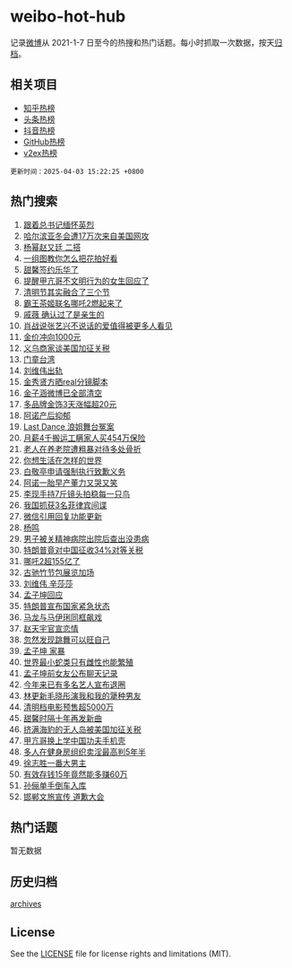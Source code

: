 # weibo-hot-hub

记录[微博](https://www.weibo.com)从 2021-1-7 日至今的热搜和热门话题。每小时抓取一次数据，按天[归档](archives)。

## 相关项目

- [知乎热榜](https://github.com/snaildev/zhihu-hot-hub)
- [头条热榜](https://github.com/snaildev/toutiao-hot-hub)
- [抖音热榜](https://github.com/snaildev/douyin-hot-hub)
- [GitHub热榜](https://github.com/snaildev/github-hot-hub)
- [v2ex热榜](https://github.com/snaildev/v2ex-hot-hub)


`更新时间：2025-04-03 15:22:25 +0800`

## 热门搜索

1. [跟着总书记缅怀英烈](https://m.weibo.cn/search?containerid=100103type%3D1%26t%3D10%26q%3D%23%E8%B7%9F%E7%9D%80%E6%80%BB%E4%B9%A6%E8%AE%B0%E7%BC%85%E6%80%80%E8%8B%B1%E7%83%88%23&stream_entry_id=51&isnewpage=1&extparam=seat%3D1%26dgr%3D0%26filter_type%3Drealtimehot%26stream_entry_id%3D51%26c_type%3D51%26pos%3D0%26cate%3D10103%26q%3D%2523%25E8%25B7%259F%25E7%259D%2580%25E6%2580%25BB%25E4%25B9%25A6%25E8%25AE%25B0%25E7%25BC%2585%25E6%2580%2580%25E8%258B%25B1%25E7%2583%2588%2523%26display_time%3D1743664943%26pre_seqid%3D174366494376791816639151)
1. [哈尔滨亚冬会遭17万次来自美国网攻](https://m.weibo.cn/search?containerid=100103type%3D1%26t%3D10%26q%3D%23%E5%93%88%E5%B0%94%E6%BB%A8%E4%BA%9A%E5%86%AC%E4%BC%9A%E9%81%AD17%E4%B8%87%E6%AC%A1%E6%9D%A5%E8%87%AA%E7%BE%8E%E5%9B%BD%E7%BD%91%E6%94%BB%23&stream_entry_id=31&isnewpage=1&extparam=seat%3D1%26filter_type%3Drealtimehot%26lcate%3D5001%26c_type%3D31%26pos%3D0%26cate%3D5001%26q%3D%2523%25E5%2593%2588%25E5%25B0%2594%25E6%25BB%25A8%25E4%25BA%259A%25E5%2586%25AC%25E4%25BC%259A%25E9%2581%25AD17%25E4%25B8%2587%25E6%25AC%25A1%25E6%259D%25A5%25E8%2587%25AA%25E7%25BE%258E%25E5%259B%25BD%25E7%25BD%2591%25E6%2594%25BB%2523%26dgr%3D0%26stream_entry_id%3D31%26flag%3D0%26band_rank%3D1%26realpos%3D1%26display_time%3D1743664943%26pre_seqid%3D174366494376791816639151)
1. [杨幂赵又廷 二搭](https://m.weibo.cn/search?containerid=100103type%3D1%26t%3D10%26q%3D%E6%9D%A8%E5%B9%82%E8%B5%B5%E5%8F%88%E5%BB%B7+%E4%BA%8C%E6%90%AD&stream_entry_id=31&isnewpage=1&extparam=seat%3D1%26filter_type%3Drealtimehot%26lcate%3D5001%26c_type%3D31%26pos%3D1%26cate%3D5001%26q%3D%25E6%259D%25A8%25E5%25B9%2582%25E8%25B5%25B5%25E5%258F%2588%25E5%25BB%25B7%2520%25E4%25BA%258C%25E6%2590%25AD%26dgr%3D0%26stream_entry_id%3D31%26flag%3D1%26band_rank%3D2%26realpos%3D2%26display_time%3D1743664943%26pre_seqid%3D174366494376791816639151)
1. [一组图教你怎么把花拍好看](https://m.weibo.cn/search?containerid=100103type%3D1%26t%3D10%26q%3D%23%E4%B8%80%E7%BB%84%E5%9B%BE%E6%95%99%E4%BD%A0%E6%80%8E%E4%B9%88%E6%8A%8A%E8%8A%B1%E6%8B%8D%E5%A5%BD%E7%9C%8B%23&stream_entry_id=31&isnewpage=1&extparam=seat%3D1%26filter_type%3Drealtimehot%26lcate%3D5001%26c_type%3D31%26pos%3D2%26cate%3D5001%26q%3D%2523%25E4%25B8%2580%25E7%25BB%2584%25E5%259B%25BE%25E6%2595%2599%25E4%25BD%25A0%25E6%2580%258E%25E4%25B9%2588%25E6%258A%258A%25E8%258A%25B1%25E6%258B%258D%25E5%25A5%25BD%25E7%259C%258B%2523%26dgr%3D0%26stream_entry_id%3D31%26flag%3D0%26band_rank%3D3%26realpos%3D3%26display_time%3D1743664943%26pre_seqid%3D174366494376791816639151)
1. [甜馨签约乐华了](https://m.weibo.cn/search?containerid=100103type%3D1%26t%3D10%26q%3D%23%E7%94%9C%E9%A6%A8%E7%AD%BE%E7%BA%A6%E4%B9%90%E5%8D%8E%E4%BA%86%23&stream_entry_id=31&isnewpage=1&extparam=seat%3D1%26filter_type%3Drealtimehot%26lcate%3D5001%26c_type%3D31%26pos%3D3%26cate%3D5001%26q%3D%2523%25E7%2594%259C%25E9%25A6%25A8%25E7%25AD%25BE%25E7%25BA%25A6%25E4%25B9%2590%25E5%258D%258E%25E4%25BA%2586%2523%26dgr%3D0%26stream_entry_id%3D31%26flag%3D1%26band_rank%3D4%26realpos%3D4%26display_time%3D1743664943%26pre_seqid%3D174366494376791816639151)
1. [提醒甲亢哥不文明行为的女生回应了](https://m.weibo.cn/search?containerid=100103type%3D1%26t%3D10%26q%3D%23%E6%8F%90%E9%86%92%E7%94%B2%E4%BA%A2%E5%93%A5%E4%B8%8D%E6%96%87%E6%98%8E%E8%A1%8C%E4%B8%BA%E7%9A%84%E5%A5%B3%E7%94%9F%E5%9B%9E%E5%BA%94%E4%BA%86%23&stream_entry_id=31&isnewpage=1&extparam=seat%3D1%26filter_type%3Drealtimehot%26lcate%3D5001%26c_type%3D31%26pos%3D4%26cate%3D5001%26q%3D%2523%25E6%258F%2590%25E9%2586%2592%25E7%2594%25B2%25E4%25BA%25A2%25E5%2593%25A5%25E4%25B8%258D%25E6%2596%2587%25E6%2598%258E%25E8%25A1%258C%25E4%25B8%25BA%25E7%259A%2584%25E5%25A5%25B3%25E7%2594%259F%25E5%259B%259E%25E5%25BA%2594%25E4%25BA%2586%2523%26dgr%3D0%26stream_entry_id%3D31%26flag%3D2%26band_rank%3D5%26realpos%3D5%26display_time%3D1743664943%26pre_seqid%3D174366494376791816639151)
1. [清明节其实融合了三个节](https://m.weibo.cn/search?containerid=100103type%3D1%26t%3D10%26q%3D%23%E6%B8%85%E6%98%8E%E8%8A%82%E5%85%B6%E5%AE%9E%E8%9E%8D%E5%90%88%E4%BA%86%E4%B8%89%E4%B8%AA%E8%8A%82%23&stream_entry_id=31&isnewpage=1&extparam=seat%3D1%26filter_type%3Drealtimehot%26lcate%3D5001%26c_type%3D31%26pos%3D5%26cate%3D5001%26q%3D%2523%25E6%25B8%2585%25E6%2598%258E%25E8%258A%2582%25E5%2585%25B6%25E5%25AE%259E%25E8%259E%258D%25E5%2590%2588%25E4%25BA%2586%25E4%25B8%2589%25E4%25B8%25AA%25E8%258A%2582%2523%26dgr%3D0%26stream_entry_id%3D31%26flag%3D1%26band_rank%3D6%26realpos%3D6%26display_time%3D1743664943%26pre_seqid%3D174366494376791816639151)
1. [霸王茶姬联名哪吒2燃起来了](https://m.weibo.cn/search?containerid=100103type%3D1%26t%3D10%26q%3D%23%E9%9C%B8%E7%8E%8B%E8%8C%B6%E5%A7%AC%E8%81%94%E5%90%8D%E5%93%AA%E5%90%922%E7%87%83%E8%B5%B7%E6%9D%A5%E4%BA%86%23&stream_entry_id=31&isnewpage=1&extparam=seat%3D1%26filter_type%3Drealtimehot%26lcate%3D5001%26c_type%3D31%26pos%3D6%26cate%3D5001%26q%3D%2523%25E9%259C%25B8%25E7%258E%258B%25E8%258C%25B6%25E5%25A7%25AC%25E8%2581%2594%25E5%2590%258D%25E5%2593%25AA%25E5%2590%25922%25E7%2587%2583%25E8%25B5%25B7%25E6%259D%25A5%25E4%25BA%2586%2523%26dgr%3D0%26adid%3D281941%26is_ad_pos%3D1%26stream_entry_id%3D31%26topic_ad%3D1%26band_rank%3D7%26display_time%3D1743664943%26pre_seqid%3D174366494376791816639151)
1. [戚薇 确认过了是亲生的](https://m.weibo.cn/search?containerid=100103type%3D1%26t%3D10%26q%3D%E6%88%9A%E8%96%87+%E7%A1%AE%E8%AE%A4%E8%BF%87%E4%BA%86%E6%98%AF%E4%BA%B2%E7%94%9F%E7%9A%84&stream_entry_id=31&isnewpage=1&extparam=seat%3D1%26filter_type%3Drealtimehot%26lcate%3D5001%26c_type%3D31%26pos%3D7%26cate%3D5001%26q%3D%25E6%2588%259A%25E8%2596%2587%2520%25E7%25A1%25AE%25E8%25AE%25A4%25E8%25BF%2587%25E4%25BA%2586%25E6%2598%25AF%25E4%25BA%25B2%25E7%2594%259F%25E7%259A%2584%26dgr%3D0%26stream_entry_id%3D31%26flag%3D1%26band_rank%3D7%26realpos%3D7%26display_time%3D1743664943%26pre_seqid%3D174366494376791816639151)
1. [肖战说张艺兴不说话的爱值得被更多人看见](https://m.weibo.cn/search?containerid=100103type%3D1%26t%3D10%26q%3D%23%E8%82%96%E6%88%98%E8%AF%B4%E5%BC%A0%E8%89%BA%E5%85%B4%E4%B8%8D%E8%AF%B4%E8%AF%9D%E7%9A%84%E7%88%B1%E5%80%BC%E5%BE%97%E8%A2%AB%E6%9B%B4%E5%A4%9A%E4%BA%BA%E7%9C%8B%E8%A7%81%23&stream_entry_id=31&isnewpage=1&extparam=seat%3D1%26filter_type%3Drealtimehot%26lcate%3D5001%26c_type%3D31%26pos%3D8%26cate%3D5001%26q%3D%2523%25E8%2582%2596%25E6%2588%2598%25E8%25AF%25B4%25E5%25BC%25A0%25E8%2589%25BA%25E5%2585%25B4%25E4%25B8%258D%25E8%25AF%25B4%25E8%25AF%259D%25E7%259A%2584%25E7%2588%25B1%25E5%2580%25BC%25E5%25BE%2597%25E8%25A2%25AB%25E6%259B%25B4%25E5%25A4%259A%25E4%25BA%25BA%25E7%259C%258B%25E8%25A7%2581%2523%26dgr%3D0%26stream_entry_id%3D31%26flag%3D16%26band_rank%3D8%26realpos%3D8%26display_time%3D1743664943%26pre_seqid%3D174366494376791816639151)
1. [金价冲向1000元](https://m.weibo.cn/search?containerid=100103type%3D1%26t%3D10%26q%3D%E9%87%91%E4%BB%B7%E5%86%B2%E5%90%911000%E5%85%83&stream_entry_id=31&isnewpage=1&extparam=seat%3D1%26filter_type%3Drealtimehot%26lcate%3D5001%26c_type%3D31%26pos%3D9%26cate%3D5001%26q%3D%25E9%2587%2591%25E4%25BB%25B7%25E5%2586%25B2%25E5%2590%25911000%25E5%2585%2583%26dgr%3D0%26stream_entry_id%3D31%26flag%3D2%26band_rank%3D9%26realpos%3D9%26display_time%3D1743664943%26pre_seqid%3D174366494376791816639151)
1. [义乌商家谈美国加征关税](https://m.weibo.cn/search?containerid=100103type%3D1%26t%3D10%26q%3D%23%E4%B9%89%E4%B9%8C%E5%95%86%E5%AE%B6%E8%B0%88%E7%BE%8E%E5%9B%BD%E5%8A%A0%E5%BE%81%E5%85%B3%E7%A8%8E%23&stream_entry_id=31&isnewpage=1&extparam=seat%3D1%26filter_type%3Drealtimehot%26lcate%3D5001%26c_type%3D31%26pos%3D10%26cate%3D5001%26q%3D%2523%25E4%25B9%2589%25E4%25B9%258C%25E5%2595%2586%25E5%25AE%25B6%25E8%25B0%2588%25E7%25BE%258E%25E5%259B%25BD%25E5%258A%25A0%25E5%25BE%2581%25E5%2585%25B3%25E7%25A8%258E%2523%26dgr%3D0%26stream_entry_id%3D31%26flag%3D1%26band_rank%3D10%26realpos%3D10%26display_time%3D1743664943%26pre_seqid%3D174366494376791816639151)
1. [门童台湾](https://m.weibo.cn/search?containerid=100103type%3D1%26t%3D10%26q%3D%E9%97%A8%E7%AB%A5%E5%8F%B0%E6%B9%BE&stream_entry_id=31&isnewpage=1&extparam=seat%3D1%26filter_type%3Drealtimehot%26lcate%3D5001%26c_type%3D31%26pos%3D11%26cate%3D5001%26q%3D%25E9%2597%25A8%25E7%25AB%25A5%25E5%258F%25B0%25E6%25B9%25BE%26dgr%3D0%26stream_entry_id%3D31%26flag%3D2%26band_rank%3D11%26realpos%3D11%26display_time%3D1743664943%26pre_seqid%3D174366494376791816639151)
1. [刘维伟出轨](https://m.weibo.cn/search?containerid=100103type%3D1%26t%3D10%26q%3D%23%E5%88%98%E7%BB%B4%E4%BC%9F%E5%87%BA%E8%BD%A8%23&stream_entry_id=31&isnewpage=1&extparam=seat%3D1%26filter_type%3Drealtimehot%26lcate%3D5001%26c_type%3D31%26pos%3D12%26cate%3D5001%26q%3D%2523%25E5%2588%2598%25E7%25BB%25B4%25E4%25BC%259F%25E5%2587%25BA%25E8%25BD%25A8%2523%26dgr%3D0%26stream_entry_id%3D31%26flag%3D2%26band_rank%3D12%26realpos%3D12%26display_time%3D1743664943%26pre_seqid%3D174366494376791816639151)
1. [金秀贤方晒real分镜脚本](https://m.weibo.cn/search?containerid=100103type%3D1%26t%3D10%26q%3D%23%E9%87%91%E7%A7%80%E8%B4%A4%E6%96%B9%E6%99%92real%E5%88%86%E9%95%9C%E8%84%9A%E6%9C%AC%23&stream_entry_id=31&isnewpage=1&extparam=seat%3D1%26filter_type%3Drealtimehot%26lcate%3D5001%26c_type%3D31%26pos%3D13%26cate%3D5001%26q%3D%2523%25E9%2587%2591%25E7%25A7%2580%25E8%25B4%25A4%25E6%2596%25B9%25E6%2599%2592real%25E5%2588%2586%25E9%2595%259C%25E8%2584%259A%25E6%259C%25AC%2523%26dgr%3D0%26stream_entry_id%3D31%26flag%3D2%26band_rank%3D13%26realpos%3D13%26display_time%3D1743664943%26pre_seqid%3D174366494376791816639151)
1. [金子涵微博已全部清空](https://m.weibo.cn/search?containerid=100103type%3D1%26t%3D10%26q%3D%23%E9%87%91%E5%AD%90%E6%B6%B5%E5%BE%AE%E5%8D%9A%E5%B7%B2%E5%85%A8%E9%83%A8%E6%B8%85%E7%A9%BA%23&stream_entry_id=31&isnewpage=1&extparam=seat%3D1%26filter_type%3Drealtimehot%26lcate%3D5001%26c_type%3D31%26pos%3D14%26cate%3D5001%26q%3D%2523%25E9%2587%2591%25E5%25AD%2590%25E6%25B6%25B5%25E5%25BE%25AE%25E5%258D%259A%25E5%25B7%25B2%25E5%2585%25A8%25E9%2583%25A8%25E6%25B8%2585%25E7%25A9%25BA%2523%26dgr%3D0%26stream_entry_id%3D31%26flag%3D2%26band_rank%3D14%26realpos%3D14%26display_time%3D1743664943%26pre_seqid%3D174366494376791816639151)
1. [多品牌金饰3天涨幅超20元](https://m.weibo.cn/search?containerid=100103type%3D1%26t%3D10%26q%3D%23%E5%A4%9A%E5%93%81%E7%89%8C%E9%87%91%E9%A5%B03%E5%A4%A9%E6%B6%A8%E5%B9%85%E8%B6%8520%E5%85%83%23&stream_entry_id=31&isnewpage=1&extparam=seat%3D1%26filter_type%3Drealtimehot%26lcate%3D5001%26c_type%3D31%26pos%3D15%26cate%3D5001%26q%3D%2523%25E5%25A4%259A%25E5%2593%2581%25E7%2589%258C%25E9%2587%2591%25E9%25A5%25B03%25E5%25A4%25A9%25E6%25B6%25A8%25E5%25B9%2585%25E8%25B6%258520%25E5%2585%2583%2523%26dgr%3D0%26stream_entry_id%3D31%26flag%3D1%26band_rank%3D15%26realpos%3D15%26display_time%3D1743664943%26pre_seqid%3D174366494376791816639151)
1. [阿诺产后抑郁](https://m.weibo.cn/search?containerid=100103type%3D1%26t%3D10%26q%3D%E9%98%BF%E8%AF%BA%E4%BA%A7%E5%90%8E%E6%8A%91%E9%83%81&stream_entry_id=31&isnewpage=1&extparam=seat%3D1%26filter_type%3Drealtimehot%26lcate%3D5001%26c_type%3D31%26pos%3D16%26cate%3D5001%26q%3D%25E9%2598%25BF%25E8%25AF%25BA%25E4%25BA%25A7%25E5%2590%258E%25E6%258A%2591%25E9%2583%2581%26dgr%3D0%26stream_entry_id%3D31%26flag%3D1%26band_rank%3D16%26realpos%3D16%26display_time%3D1743664943%26pre_seqid%3D174366494376791816639151)
1. [Last Dance 浪姐舞台冤案](https://m.weibo.cn/search?containerid=100103type%3D1%26t%3D10%26q%3DLast+Dance+%E6%B5%AA%E5%A7%90%E8%88%9E%E5%8F%B0%E5%86%A4%E6%A1%88&stream_entry_id=31&isnewpage=1&extparam=seat%3D1%26filter_type%3Drealtimehot%26lcate%3D5001%26c_type%3D31%26pos%3D17%26cate%3D5001%26q%3DLast%2520Dance%2520%25E6%25B5%25AA%25E5%25A7%2590%25E8%2588%259E%25E5%258F%25B0%25E5%2586%25A4%25E6%25A1%2588%26dgr%3D0%26stream_entry_id%3D31%26flag%3D1%26band_rank%3D17%26realpos%3D17%26display_time%3D1743664943%26pre_seqid%3D174366494376791816639151)
1. [月薪4千搬运工瞒家人买454万保险](https://m.weibo.cn/search?containerid=100103type%3D1%26t%3D10%26q%3D%23%E6%9C%88%E8%96%AA4%E5%8D%83%E6%90%AC%E8%BF%90%E5%B7%A5%E7%9E%92%E5%AE%B6%E4%BA%BA%E4%B9%B0454%E4%B8%87%E4%BF%9D%E9%99%A9%23&stream_entry_id=31&isnewpage=1&extparam=seat%3D1%26filter_type%3Drealtimehot%26lcate%3D5001%26c_type%3D31%26pos%3D18%26cate%3D5001%26q%3D%2523%25E6%259C%2588%25E8%2596%25AA4%25E5%258D%2583%25E6%2590%25AC%25E8%25BF%2590%25E5%25B7%25A5%25E7%259E%2592%25E5%25AE%25B6%25E4%25BA%25BA%25E4%25B9%25B0454%25E4%25B8%2587%25E4%25BF%259D%25E9%2599%25A9%2523%26dgr%3D0%26stream_entry_id%3D31%26flag%3D1%26band_rank%3D18%26realpos%3D18%26display_time%3D1743664943%26pre_seqid%3D174366494376791816639151)
1. [老人在养老院遭粗暴对待多处骨折](https://m.weibo.cn/search?containerid=100103type%3D1%26t%3D10%26q%3D%23%E8%80%81%E4%BA%BA%E5%9C%A8%E5%85%BB%E8%80%81%E9%99%A2%E9%81%AD%E7%B2%97%E6%9A%B4%E5%AF%B9%E5%BE%85%E5%A4%9A%E5%A4%84%E9%AA%A8%E6%8A%98%23&stream_entry_id=31&isnewpage=1&extparam=seat%3D1%26filter_type%3Drealtimehot%26lcate%3D5001%26c_type%3D31%26pos%3D19%26cate%3D5001%26q%3D%2523%25E8%2580%2581%25E4%25BA%25BA%25E5%259C%25A8%25E5%2585%25BB%25E8%2580%2581%25E9%2599%25A2%25E9%2581%25AD%25E7%25B2%2597%25E6%259A%25B4%25E5%25AF%25B9%25E5%25BE%2585%25E5%25A4%259A%25E5%25A4%2584%25E9%25AA%25A8%25E6%258A%2598%2523%26dgr%3D0%26stream_entry_id%3D31%26flag%3D1%26band_rank%3D19%26realpos%3D19%26display_time%3D1743664943%26pre_seqid%3D174366494376791816639151)
1. [你想生活在怎样的世界](https://m.weibo.cn/search?containerid=100103type%3D1%26t%3D10%26q%3D%23%E4%BD%A0%E6%83%B3%E7%94%9F%E6%B4%BB%E5%9C%A8%E6%80%8E%E6%A0%B7%E7%9A%84%E4%B8%96%E7%95%8C%23&stream_entry_id=31&isnewpage=1&extparam=seat%3D1%26filter_type%3Drealtimehot%26lcate%3D5001%26c_type%3D31%26pos%3D20%26cate%3D5001%26q%3D%2523%25E4%25BD%25A0%25E6%2583%25B3%25E7%2594%259F%25E6%25B4%25BB%25E5%259C%25A8%25E6%2580%258E%25E6%25A0%25B7%25E7%259A%2584%25E4%25B8%2596%25E7%2595%258C%2523%26dgr%3D0%26stream_entry_id%3D31%26flag%3D1%26band_rank%3D20%26realpos%3D20%26display_time%3D1743664943%26pre_seqid%3D174366494376791816639151)
1. [白敬亭申请强制执行致歉义务](https://m.weibo.cn/search?containerid=100103type%3D1%26t%3D10%26q%3D%23%E7%99%BD%E6%95%AC%E4%BA%AD%E7%94%B3%E8%AF%B7%E5%BC%BA%E5%88%B6%E6%89%A7%E8%A1%8C%E8%87%B4%E6%AD%89%E4%B9%89%E5%8A%A1%23&stream_entry_id=31&isnewpage=1&extparam=seat%3D1%26filter_type%3Drealtimehot%26lcate%3D5001%26c_type%3D31%26pos%3D21%26cate%3D5001%26q%3D%2523%25E7%2599%25BD%25E6%2595%25AC%25E4%25BA%25AD%25E7%2594%25B3%25E8%25AF%25B7%25E5%25BC%25BA%25E5%2588%25B6%25E6%2589%25A7%25E8%25A1%258C%25E8%2587%25B4%25E6%25AD%2589%25E4%25B9%2589%25E5%258A%25A1%2523%26dgr%3D0%26stream_entry_id%3D31%26flag%3D2%26band_rank%3D21%26realpos%3D21%26display_time%3D1743664943%26pre_seqid%3D174366494376791816639151)
1. [阿诺一胎早产董力又哭又笑](https://m.weibo.cn/search?containerid=100103type%3D1%26t%3D10%26q%3D%E9%98%BF%E8%AF%BA%E4%B8%80%E8%83%8E%E6%97%A9%E4%BA%A7%E8%91%A3%E5%8A%9B%E5%8F%88%E5%93%AD%E5%8F%88%E7%AC%91&stream_entry_id=31&isnewpage=1&extparam=seat%3D1%26filter_type%3Drealtimehot%26lcate%3D5001%26c_type%3D31%26pos%3D22%26cate%3D5001%26q%3D%25E9%2598%25BF%25E8%25AF%25BA%25E4%25B8%2580%25E8%2583%258E%25E6%2597%25A9%25E4%25BA%25A7%25E8%2591%25A3%25E5%258A%259B%25E5%258F%2588%25E5%2593%25AD%25E5%258F%2588%25E7%25AC%2591%26dgr%3D0%26stream_entry_id%3D31%26flag%3D1%26band_rank%3D22%26realpos%3D22%26display_time%3D1743664943%26pre_seqid%3D174366494376791816639151)
1. [李现手持7斤镜头拍稳每一只鸟](https://m.weibo.cn/search?containerid=100103type%3D1%26t%3D10%26q%3D%E6%9D%8E%E7%8E%B0%E6%89%8B%E6%8C%817%E6%96%A4%E9%95%9C%E5%A4%B4%E6%8B%8D%E7%A8%B3%E6%AF%8F%E4%B8%80%E5%8F%AA%E9%B8%9F&stream_entry_id=31&isnewpage=1&extparam=seat%3D1%26filter_type%3Drealtimehot%26lcate%3D5001%26c_type%3D31%26pos%3D23%26cate%3D5001%26q%3D%25E6%259D%258E%25E7%258E%25B0%25E6%2589%258B%25E6%258C%25817%25E6%2596%25A4%25E9%2595%259C%25E5%25A4%25B4%25E6%258B%258D%25E7%25A8%25B3%25E6%25AF%258F%25E4%25B8%2580%25E5%258F%25AA%25E9%25B8%259F%26dgr%3D0%26stream_entry_id%3D31%26flag%3D0%26band_rank%3D23%26realpos%3D23%26display_time%3D1743664943%26pre_seqid%3D174366494376791816639151)
1. [我国抓获3名菲律宾间谍](https://m.weibo.cn/search?containerid=100103type%3D1%26t%3D10%26q%3D%23%E6%88%91%E5%9B%BD%E6%8A%93%E8%8E%B73%E5%90%8D%E8%8F%B2%E5%BE%8B%E5%AE%BE%E9%97%B4%E8%B0%8D%23&stream_entry_id=31&isnewpage=1&extparam=seat%3D1%26filter_type%3Drealtimehot%26lcate%3D5001%26c_type%3D31%26pos%3D24%26cate%3D5001%26q%3D%2523%25E6%2588%2591%25E5%259B%25BD%25E6%258A%2593%25E8%258E%25B73%25E5%2590%258D%25E8%258F%25B2%25E5%25BE%258B%25E5%25AE%25BE%25E9%2597%25B4%25E8%25B0%258D%2523%26dgr%3D0%26stream_entry_id%3D31%26flag%3D0%26band_rank%3D24%26realpos%3D24%26display_time%3D1743664943%26pre_seqid%3D174366494376791816639151)
1. [微信引用回复功能更新](https://m.weibo.cn/search?containerid=100103type%3D1%26t%3D10%26q%3D%23%E5%BE%AE%E4%BF%A1%E5%BC%95%E7%94%A8%E5%9B%9E%E5%A4%8D%E5%8A%9F%E8%83%BD%E6%9B%B4%E6%96%B0%23&stream_entry_id=31&isnewpage=1&extparam=seat%3D1%26filter_type%3Drealtimehot%26lcate%3D5001%26c_type%3D31%26pos%3D25%26cate%3D5001%26q%3D%2523%25E5%25BE%25AE%25E4%25BF%25A1%25E5%25BC%2595%25E7%2594%25A8%25E5%259B%259E%25E5%25A4%258D%25E5%258A%259F%25E8%2583%25BD%25E6%259B%25B4%25E6%2596%25B0%2523%26dgr%3D0%26stream_entry_id%3D31%26flag%3D0%26band_rank%3D25%26realpos%3D25%26display_time%3D1743664943%26pre_seqid%3D174366494376791816639151)
1. [杨鸣](https://m.weibo.cn/search?containerid=100103type%3D1%26t%3D10%26q%3D%E6%9D%A8%E9%B8%A3&stream_entry_id=31&isnewpage=1&extparam=seat%3D1%26filter_type%3Drealtimehot%26lcate%3D5001%26c_type%3D31%26pos%3D26%26cate%3D5001%26q%3D%25E6%259D%25A8%25E9%25B8%25A3%26dgr%3D0%26stream_entry_id%3D31%26flag%3D0%26band_rank%3D26%26realpos%3D26%26display_time%3D1743664943%26pre_seqid%3D174366494376791816639151)
1. [男子被关精神病院出院后查出没患病](https://m.weibo.cn/search?containerid=100103type%3D1%26t%3D10%26q%3D%23%E7%94%B7%E5%AD%90%E8%A2%AB%E5%85%B3%E7%B2%BE%E7%A5%9E%E7%97%85%E9%99%A2%E5%87%BA%E9%99%A2%E5%90%8E%E6%9F%A5%E5%87%BA%E6%B2%A1%E6%82%A3%E7%97%85%23&stream_entry_id=31&isnewpage=1&extparam=seat%3D1%26filter_type%3Drealtimehot%26lcate%3D5001%26c_type%3D31%26pos%3D27%26cate%3D5001%26q%3D%2523%25E7%2594%25B7%25E5%25AD%2590%25E8%25A2%25AB%25E5%2585%25B3%25E7%25B2%25BE%25E7%25A5%259E%25E7%2597%2585%25E9%2599%25A2%25E5%2587%25BA%25E9%2599%25A2%25E5%2590%258E%25E6%259F%25A5%25E5%2587%25BA%25E6%25B2%25A1%25E6%2582%25A3%25E7%2597%2585%2523%26dgr%3D0%26stream_entry_id%3D31%26flag%3D1%26band_rank%3D27%26realpos%3D27%26display_time%3D1743664943%26pre_seqid%3D174366494376791816639151)
1. [特朗普竟对中国征收34%对等关税](https://m.weibo.cn/search?containerid=100103type%3D1%26t%3D10%26q%3D%23%E7%89%B9%E6%9C%97%E6%99%AE%E7%AB%9F%E5%AF%B9%E4%B8%AD%E5%9B%BD%E5%BE%81%E6%94%B634%25%E5%AF%B9%E7%AD%89%E5%85%B3%E7%A8%8E%23&stream_entry_id=31&isnewpage=1&extparam=seat%3D1%26filter_type%3Drealtimehot%26lcate%3D5001%26c_type%3D31%26pos%3D28%26cate%3D5001%26q%3D%2523%25E7%2589%25B9%25E6%259C%2597%25E6%2599%25AE%25E7%25AB%259F%25E5%25AF%25B9%25E4%25B8%25AD%25E5%259B%25BD%25E5%25BE%2581%25E6%2594%25B634%2525%25E5%25AF%25B9%25E7%25AD%2589%25E5%2585%25B3%25E7%25A8%258E%2523%26dgr%3D0%26stream_entry_id%3D31%26flag%3D0%26band_rank%3D28%26realpos%3D28%26display_time%3D1743664943%26pre_seqid%3D174366494376791816639151)
1. [哪吒2超155亿了](https://m.weibo.cn/search?containerid=100103type%3D1%26t%3D10%26q%3D%23%E5%93%AA%E5%90%922%E8%B6%85155%E4%BA%BF%E4%BA%86%23&stream_entry_id=31&isnewpage=1&extparam=seat%3D1%26filter_type%3Drealtimehot%26lcate%3D5001%26c_type%3D31%26pos%3D29%26cate%3D5001%26q%3D%2523%25E5%2593%25AA%25E5%2590%25922%25E8%25B6%2585155%25E4%25BA%25BF%25E4%25BA%2586%2523%26dgr%3D0%26stream_entry_id%3D31%26flag%3D0%26band_rank%3D29%26realpos%3D29%26display_time%3D1743664943%26pre_seqid%3D174366494376791816639151)
1. [古驰竹节包展览加场](https://m.weibo.cn/search?containerid=100103type%3D1%26t%3D10%26q%3D%23%E5%8F%A4%E9%A9%B0%E7%AB%B9%E8%8A%82%E5%8C%85%E5%B1%95%E8%A7%88%E5%8A%A0%E5%9C%BA%23&stream_entry_id=31&isnewpage=1&extparam=seat%3D1%26filter_type%3Drealtimehot%26lcate%3D5001%26c_type%3D31%26pos%3D30%26cate%3D5001%26q%3D%2523%25E5%258F%25A4%25E9%25A9%25B0%25E7%25AB%25B9%25E8%258A%2582%25E5%258C%2585%25E5%25B1%2595%25E8%25A7%2588%25E5%258A%25A0%25E5%259C%25BA%2523%26dgr%3D0%26stream_entry_id%3D31%26flag%3D1%26band_rank%3D30%26realpos%3D30%26display_time%3D1743664943%26pre_seqid%3D174366494376791816639151)
1. [刘维伟 辛莎莎](https://m.weibo.cn/search?containerid=100103type%3D1%26t%3D10%26q%3D%E5%88%98%E7%BB%B4%E4%BC%9F+%E8%BE%9B%E8%8E%8E%E8%8E%8E&stream_entry_id=31&isnewpage=1&extparam=seat%3D1%26filter_type%3Drealtimehot%26lcate%3D5001%26c_type%3D31%26pos%3D31%26cate%3D5001%26q%3D%25E5%2588%2598%25E7%25BB%25B4%25E4%25BC%259F%2520%25E8%25BE%259B%25E8%258E%258E%25E8%258E%258E%26dgr%3D0%26stream_entry_id%3D31%26flag%3D0%26band_rank%3D31%26realpos%3D31%26display_time%3D1743664943%26pre_seqid%3D174366494376791816639151)
1. [孟子坤回应](https://m.weibo.cn/search?containerid=100103type%3D1%26t%3D10%26q%3D%23%E5%AD%9F%E5%AD%90%E5%9D%A4%E5%9B%9E%E5%BA%94%23&stream_entry_id=31&isnewpage=1&extparam=seat%3D1%26filter_type%3Drealtimehot%26lcate%3D5001%26c_type%3D31%26pos%3D32%26cate%3D5001%26q%3D%2523%25E5%25AD%259F%25E5%25AD%2590%25E5%259D%25A4%25E5%259B%259E%25E5%25BA%2594%2523%26dgr%3D0%26stream_entry_id%3D31%26flag%3D0%26band_rank%3D32%26realpos%3D32%26display_time%3D1743664943%26pre_seqid%3D174366494376791816639151)
1. [特朗普宣布国家紧急状态](https://m.weibo.cn/search?containerid=100103type%3D1%26t%3D10%26q%3D%23%E7%89%B9%E6%9C%97%E6%99%AE%E5%AE%A3%E5%B8%83%E5%9B%BD%E5%AE%B6%E7%B4%A7%E6%80%A5%E7%8A%B6%E6%80%81%23&stream_entry_id=31&isnewpage=1&extparam=seat%3D1%26filter_type%3Drealtimehot%26lcate%3D5001%26c_type%3D31%26pos%3D33%26cate%3D5001%26q%3D%2523%25E7%2589%25B9%25E6%259C%2597%25E6%2599%25AE%25E5%25AE%25A3%25E5%25B8%2583%25E5%259B%25BD%25E5%25AE%25B6%25E7%25B4%25A7%25E6%2580%25A5%25E7%258A%25B6%25E6%2580%2581%2523%26dgr%3D0%26stream_entry_id%3D31%26flag%3D0%26band_rank%3D33%26realpos%3D33%26display_time%3D1743664943%26pre_seqid%3D174366494376791816639151)
1. [马龙与马伊琍同框飙戏](https://m.weibo.cn/search?containerid=100103type%3D1%26t%3D10%26q%3D%23%E9%A9%AC%E9%BE%99%E4%B8%8E%E9%A9%AC%E4%BC%8A%E7%90%8D%E5%90%8C%E6%A1%86%E9%A3%99%E6%88%8F%23&stream_entry_id=31&isnewpage=1&extparam=seat%3D1%26filter_type%3Drealtimehot%26lcate%3D5001%26c_type%3D31%26pos%3D34%26cate%3D5001%26q%3D%2523%25E9%25A9%25AC%25E9%25BE%2599%25E4%25B8%258E%25E9%25A9%25AC%25E4%25BC%258A%25E7%2590%258D%25E5%2590%258C%25E6%25A1%2586%25E9%25A3%2599%25E6%2588%258F%2523%26dgr%3D0%26stream_entry_id%3D31%26flag%3D1%26band_rank%3D34%26realpos%3D34%26display_time%3D1743664943%26pre_seqid%3D174366494376791816639151)
1. [赵天宇官宣恋情](https://m.weibo.cn/search?containerid=100103type%3D1%26t%3D10%26q%3D%23%E8%B5%B5%E5%A4%A9%E5%AE%87%E5%AE%98%E5%AE%A3%E6%81%8B%E6%83%85%23&stream_entry_id=31&isnewpage=1&extparam=seat%3D1%26filter_type%3Drealtimehot%26lcate%3D5001%26c_type%3D31%26pos%3D35%26cate%3D5001%26q%3D%2523%25E8%25B5%25B5%25E5%25A4%25A9%25E5%25AE%2587%25E5%25AE%2598%25E5%25AE%25A3%25E6%2581%258B%25E6%2583%2585%2523%26dgr%3D0%26stream_entry_id%3D31%26flag%3D0%26band_rank%3D35%26realpos%3D35%26display_time%3D1743664943%26pre_seqid%3D174366494376791816639151)
1. [忽然发现跳舞可以旺自己](https://m.weibo.cn/search?containerid=100103type%3D1%26t%3D10%26q%3D%E5%BF%BD%E7%84%B6%E5%8F%91%E7%8E%B0%E8%B7%B3%E8%88%9E%E5%8F%AF%E4%BB%A5%E6%97%BA%E8%87%AA%E5%B7%B1&stream_entry_id=31&isnewpage=1&extparam=seat%3D1%26filter_type%3Drealtimehot%26lcate%3D5001%26c_type%3D31%26pos%3D36%26cate%3D5001%26q%3D%25E5%25BF%25BD%25E7%2584%25B6%25E5%258F%2591%25E7%258E%25B0%25E8%25B7%25B3%25E8%2588%259E%25E5%258F%25AF%25E4%25BB%25A5%25E6%2597%25BA%25E8%2587%25AA%25E5%25B7%25B1%26dgr%3D0%26stream_entry_id%3D31%26flag%3D1%26band_rank%3D36%26realpos%3D36%26display_time%3D1743664943%26pre_seqid%3D174366494376791816639151)
1. [孟子坤 家暴](https://m.weibo.cn/search?containerid=100103type%3D1%26t%3D10%26q%3D%E5%AD%9F%E5%AD%90%E5%9D%A4+%E5%AE%B6%E6%9A%B4&stream_entry_id=31&isnewpage=1&extparam=seat%3D1%26filter_type%3Drealtimehot%26lcate%3D5001%26c_type%3D31%26pos%3D37%26cate%3D5001%26q%3D%25E5%25AD%259F%25E5%25AD%2590%25E5%259D%25A4%2520%25E5%25AE%25B6%25E6%259A%25B4%26dgr%3D0%26stream_entry_id%3D31%26flag%3D0%26band_rank%3D37%26realpos%3D37%26display_time%3D1743664943%26pre_seqid%3D174366494376791816639151)
1. [世界最小蛇类只有雌性也能繁殖](https://m.weibo.cn/search?containerid=100103type%3D1%26t%3D10%26q%3D%23%E4%B8%96%E7%95%8C%E6%9C%80%E5%B0%8F%E8%9B%87%E7%B1%BB%E5%8F%AA%E6%9C%89%E9%9B%8C%E6%80%A7%E4%B9%9F%E8%83%BD%E7%B9%81%E6%AE%96%23&stream_entry_id=31&isnewpage=1&extparam=seat%3D1%26filter_type%3Drealtimehot%26lcate%3D5001%26c_type%3D31%26pos%3D38%26cate%3D5001%26q%3D%2523%25E4%25B8%2596%25E7%2595%258C%25E6%259C%2580%25E5%25B0%258F%25E8%259B%2587%25E7%25B1%25BB%25E5%258F%25AA%25E6%259C%2589%25E9%259B%258C%25E6%2580%25A7%25E4%25B9%259F%25E8%2583%25BD%25E7%25B9%2581%25E6%25AE%2596%2523%26dgr%3D0%26stream_entry_id%3D31%26flag%3D1%26band_rank%3D38%26realpos%3D38%26display_time%3D1743664943%26pre_seqid%3D174366494376791816639151)
1. [孟子坤前女友公布聊天记录](https://m.weibo.cn/search?containerid=100103type%3D1%26t%3D10%26q%3D%23%E5%AD%9F%E5%AD%90%E5%9D%A4%E5%89%8D%E5%A5%B3%E5%8F%8B%E5%85%AC%E5%B8%83%E8%81%8A%E5%A4%A9%E8%AE%B0%E5%BD%95%23&stream_entry_id=31&isnewpage=1&extparam=seat%3D1%26filter_type%3Drealtimehot%26lcate%3D5001%26c_type%3D31%26pos%3D39%26cate%3D5001%26q%3D%2523%25E5%25AD%259F%25E5%25AD%2590%25E5%259D%25A4%25E5%2589%258D%25E5%25A5%25B3%25E5%258F%258B%25E5%2585%25AC%25E5%25B8%2583%25E8%2581%258A%25E5%25A4%25A9%25E8%25AE%25B0%25E5%25BD%2595%2523%26dgr%3D0%26stream_entry_id%3D31%26flag%3D0%26band_rank%3D39%26realpos%3D39%26display_time%3D1743664943%26pre_seqid%3D174366494376791816639151)
1. [今年来已有多名艺人宣布退圈](https://m.weibo.cn/search?containerid=100103type%3D1%26t%3D10%26q%3D%23%E4%BB%8A%E5%B9%B4%E6%9D%A5%E5%B7%B2%E6%9C%89%E5%A4%9A%E5%90%8D%E8%89%BA%E4%BA%BA%E5%AE%A3%E5%B8%83%E9%80%80%E5%9C%88%23&stream_entry_id=31&isnewpage=1&extparam=seat%3D1%26filter_type%3Drealtimehot%26lcate%3D5001%26c_type%3D31%26pos%3D40%26cate%3D5001%26q%3D%2523%25E4%25BB%258A%25E5%25B9%25B4%25E6%259D%25A5%25E5%25B7%25B2%25E6%259C%2589%25E5%25A4%259A%25E5%2590%258D%25E8%2589%25BA%25E4%25BA%25BA%25E5%25AE%25A3%25E5%25B8%2583%25E9%2580%2580%25E5%259C%2588%2523%26dgr%3D0%26stream_entry_id%3D31%26flag%3D1%26band_rank%3D40%26realpos%3D40%26display_time%3D1743664943%26pre_seqid%3D174366494376791816639151)
1. [林更新毛晓彤演我和我的犟种男友](https://m.weibo.cn/search?containerid=100103type%3D1%26t%3D10%26q%3D%E6%9E%97%E6%9B%B4%E6%96%B0%E6%AF%9B%E6%99%93%E5%BD%A4%E6%BC%94%E6%88%91%E5%92%8C%E6%88%91%E7%9A%84%E7%8A%9F%E7%A7%8D%E7%94%B7%E5%8F%8B&stream_entry_id=31&isnewpage=1&extparam=seat%3D1%26filter_type%3Drealtimehot%26lcate%3D5001%26c_type%3D31%26pos%3D41%26cate%3D5001%26q%3D%25E6%259E%2597%25E6%259B%25B4%25E6%2596%25B0%25E6%25AF%259B%25E6%2599%2593%25E5%25BD%25A4%25E6%25BC%2594%25E6%2588%2591%25E5%2592%258C%25E6%2588%2591%25E7%259A%2584%25E7%258A%259F%25E7%25A7%258D%25E7%2594%25B7%25E5%258F%258B%26dgr%3D0%26stream_entry_id%3D31%26flag%3D1%26band_rank%3D41%26realpos%3D41%26display_time%3D1743664943%26pre_seqid%3D174366494376791816639151)
1. [清明档电影预售超5000万](https://m.weibo.cn/search?containerid=100103type%3D1%26t%3D10%26q%3D%23%E6%B8%85%E6%98%8E%E6%A1%A3%E7%94%B5%E5%BD%B1%E9%A2%84%E5%94%AE%E8%B6%855000%E4%B8%87%23&stream_entry_id=31&isnewpage=1&extparam=seat%3D1%26filter_type%3Drealtimehot%26lcate%3D5001%26c_type%3D31%26pos%3D42%26cate%3D5001%26q%3D%2523%25E6%25B8%2585%25E6%2598%258E%25E6%25A1%25A3%25E7%2594%25B5%25E5%25BD%25B1%25E9%25A2%2584%25E5%2594%25AE%25E8%25B6%25855000%25E4%25B8%2587%2523%26dgr%3D0%26stream_entry_id%3D31%26flag%3D1%26band_rank%3D42%26realpos%3D42%26display_time%3D1743664943%26pre_seqid%3D174366494376791816639151)
1. [甜馨时隔十年再发新曲](https://m.weibo.cn/search?containerid=100103type%3D1%26t%3D10%26q%3D%23%E7%94%9C%E9%A6%A8%E6%97%B6%E9%9A%94%E5%8D%81%E5%B9%B4%E5%86%8D%E5%8F%91%E6%96%B0%E6%9B%B2%23&stream_entry_id=31&isnewpage=1&extparam=seat%3D1%26filter_type%3Drealtimehot%26lcate%3D5001%26c_type%3D31%26pos%3D43%26cate%3D5001%26q%3D%2523%25E7%2594%259C%25E9%25A6%25A8%25E6%2597%25B6%25E9%259A%2594%25E5%258D%2581%25E5%25B9%25B4%25E5%2586%258D%25E5%258F%2591%25E6%2596%25B0%25E6%259B%25B2%2523%26dgr%3D0%26stream_entry_id%3D31%26flag%3D0%26band_rank%3D43%26realpos%3D43%26display_time%3D1743664943%26pre_seqid%3D174366494376791816639151)
1. [挤满海豹的无人岛被美国加征关税](https://m.weibo.cn/search?containerid=100103type%3D1%26t%3D10%26q%3D%23%E6%8C%A4%E6%BB%A1%E6%B5%B7%E8%B1%B9%E7%9A%84%E6%97%A0%E4%BA%BA%E5%B2%9B%E8%A2%AB%E7%BE%8E%E5%9B%BD%E5%8A%A0%E5%BE%81%E5%85%B3%E7%A8%8E%23&stream_entry_id=31&isnewpage=1&extparam=seat%3D1%26filter_type%3Drealtimehot%26lcate%3D5001%26c_type%3D31%26pos%3D44%26cate%3D5001%26q%3D%2523%25E6%258C%25A4%25E6%25BB%25A1%25E6%25B5%25B7%25E8%25B1%25B9%25E7%259A%2584%25E6%2597%25A0%25E4%25BA%25BA%25E5%25B2%259B%25E8%25A2%25AB%25E7%25BE%258E%25E5%259B%25BD%25E5%258A%25A0%25E5%25BE%2581%25E5%2585%25B3%25E7%25A8%258E%2523%26dgr%3D0%26stream_entry_id%3D31%26flag%3D1%26band_rank%3D44%26realpos%3D44%26display_time%3D1743664943%26pre_seqid%3D174366494376791816639151)
1. [甲亢哥换上学中国功夫手机壳](https://m.weibo.cn/search?containerid=100103type%3D1%26t%3D10%26q%3D%23%E7%94%B2%E4%BA%A2%E5%93%A5%E6%8D%A2%E4%B8%8A%E5%AD%A6%E4%B8%AD%E5%9B%BD%E5%8A%9F%E5%A4%AB%E6%89%8B%E6%9C%BA%E5%A3%B3%23&stream_entry_id=31&isnewpage=1&extparam=seat%3D1%26filter_type%3Drealtimehot%26lcate%3D5001%26c_type%3D31%26pos%3D45%26cate%3D5001%26q%3D%2523%25E7%2594%25B2%25E4%25BA%25A2%25E5%2593%25A5%25E6%258D%25A2%25E4%25B8%258A%25E5%25AD%25A6%25E4%25B8%25AD%25E5%259B%25BD%25E5%258A%259F%25E5%25A4%25AB%25E6%2589%258B%25E6%259C%25BA%25E5%25A3%25B3%2523%26dgr%3D0%26stream_entry_id%3D31%26flag%3D1%26band_rank%3D45%26realpos%3D45%26display_time%3D1743664943%26pre_seqid%3D174366494376791816639151)
1. [多人在健身房组织卖淫最高判5年半](https://m.weibo.cn/search?containerid=100103type%3D1%26t%3D10%26q%3D%23%E5%A4%9A%E4%BA%BA%E5%9C%A8%E5%81%A5%E8%BA%AB%E6%88%BF%E7%BB%84%E7%BB%87%E5%8D%96%E6%B7%AB%E6%9C%80%E9%AB%98%E5%88%A45%E5%B9%B4%E5%8D%8A%23&stream_entry_id=31&isnewpage=1&extparam=seat%3D1%26filter_type%3Drealtimehot%26lcate%3D5001%26c_type%3D31%26pos%3D46%26cate%3D5001%26q%3D%2523%25E5%25A4%259A%25E4%25BA%25BA%25E5%259C%25A8%25E5%2581%25A5%25E8%25BA%25AB%25E6%2588%25BF%25E7%25BB%2584%25E7%25BB%2587%25E5%258D%2596%25E6%25B7%25AB%25E6%259C%2580%25E9%25AB%2598%25E5%2588%25A45%25E5%25B9%25B4%25E5%258D%258A%2523%26dgr%3D0%26stream_entry_id%3D31%26flag%3D0%26band_rank%3D46%26realpos%3D46%26display_time%3D1743664943%26pre_seqid%3D174366494376791816639151)
1. [徐志胜一番大男主](https://m.weibo.cn/search?containerid=100103type%3D1%26t%3D10%26q%3D%23%E5%BE%90%E5%BF%97%E8%83%9C%E4%B8%80%E7%95%AA%E5%A4%A7%E7%94%B7%E4%B8%BB%23&stream_entry_id=31&isnewpage=1&extparam=seat%3D1%26filter_type%3Drealtimehot%26lcate%3D5001%26c_type%3D31%26pos%3D47%26cate%3D5001%26q%3D%2523%25E5%25BE%2590%25E5%25BF%2597%25E8%2583%259C%25E4%25B8%2580%25E7%2595%25AA%25E5%25A4%25A7%25E7%2594%25B7%25E4%25B8%25BB%2523%26dgr%3D0%26stream_entry_id%3D31%26flag%3D1%26band_rank%3D47%26realpos%3D47%26display_time%3D1743664943%26pre_seqid%3D174366494376791816639151)
1. [有效存钱15年竟然能多赚60万](https://m.weibo.cn/search?containerid=100103type%3D1%26t%3D10%26q%3D%23%E6%9C%89%E6%95%88%E5%AD%98%E9%92%B115%E5%B9%B4%E7%AB%9F%E7%84%B6%E8%83%BD%E5%A4%9A%E8%B5%9A60%E4%B8%87%23&stream_entry_id=31&isnewpage=1&extparam=seat%3D1%26filter_type%3Drealtimehot%26lcate%3D5001%26c_type%3D31%26pos%3D48%26cate%3D5001%26q%3D%2523%25E6%259C%2589%25E6%2595%2588%25E5%25AD%2598%25E9%2592%25B115%25E5%25B9%25B4%25E7%25AB%259F%25E7%2584%25B6%25E8%2583%25BD%25E5%25A4%259A%25E8%25B5%259A60%25E4%25B8%2587%2523%26dgr%3D0%26stream_entry_id%3D31%26flag%3D0%26band_rank%3D48%26realpos%3D48%26display_time%3D1743664943%26pre_seqid%3D174366494376791816639151)
1. [孙俪单手倒车入库](https://m.weibo.cn/search?containerid=100103type%3D1%26t%3D10%26q%3D%23%E5%AD%99%E4%BF%AA%E5%8D%95%E6%89%8B%E5%80%92%E8%BD%A6%E5%85%A5%E5%BA%93%23&stream_entry_id=31&isnewpage=1&extparam=seat%3D1%26filter_type%3Drealtimehot%26lcate%3D5001%26c_type%3D31%26pos%3D49%26cate%3D5001%26q%3D%2523%25E5%25AD%2599%25E4%25BF%25AA%25E5%258D%2595%25E6%2589%258B%25E5%2580%2592%25E8%25BD%25A6%25E5%2585%25A5%25E5%25BA%2593%2523%26dgr%3D0%26stream_entry_id%3D31%26flag%3D0%26band_rank%3D49%26realpos%3D49%26display_time%3D1743664943%26pre_seqid%3D174366494376791816639151)
1. [邯郸文旅宣传 道歉大会](https://m.weibo.cn/search?containerid=100103type%3D1%26t%3D10%26q%3D%E9%82%AF%E9%83%B8%E6%96%87%E6%97%85%E5%AE%A3%E4%BC%A0+%E9%81%93%E6%AD%89%E5%A4%A7%E4%BC%9A&stream_entry_id=31&isnewpage=1&extparam=seat%3D1%26filter_type%3Drealtimehot%26lcate%3D5001%26c_type%3D31%26pos%3D50%26cate%3D5001%26q%3D%25E9%2582%25AF%25E9%2583%25B8%25E6%2596%2587%25E6%2597%2585%25E5%25AE%25A3%25E4%25BC%25A0%2520%25E9%2581%2593%25E6%25AD%2589%25E5%25A4%25A7%25E4%25BC%259A%26dgr%3D0%26stream_entry_id%3D31%26flag%3D1%26band_rank%3D50%26realpos%3D50%26display_time%3D1743664943%26pre_seqid%3D174366494376791816639151)

## 热门话题

暂无数据

## 历史归档

[archives](archives)

## License

See the [LICENSE](LICENSE) file for license rights and limitations (MIT).
